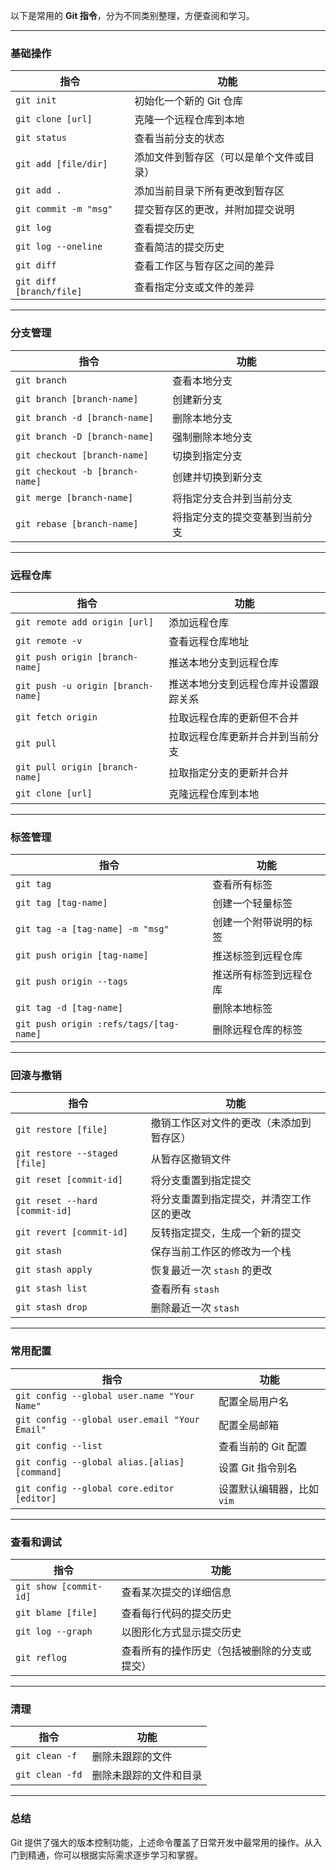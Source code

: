 以下是常用的 **Git 指令**，分为不同类别整理，方便查阅和学习。

---

### **基础操作**

| 指令                     | 功能                                     |
| ------------------------ | ---------------------------------------- |
| `git init`               | 初始化一个新的 Git 仓库                  |
| `git clone [url]`        | 克隆一个远程仓库到本地                   |
| `git status`             | 查看当前分支的状态                       |
| `git add [file/dir]`     | 添加文件到暂存区（可以是单个文件或目录） |
| `git add .`              | 添加当前目录下所有更改到暂存区           |
| `git commit -m "msg"`    | 提交暂存区的更改，并附加提交说明         |
| `git log`                | 查看提交历史                             |
| `git log --oneline`      | 查看简洁的提交历史                       |
| `git diff`               | 查看工作区与暂存区之间的差异             |
| `git diff [branch/file]` | 查看指定分支或文件的差异                 |

---

### **分支管理**

| 指令                            | 功能                           |
| ------------------------------- | ------------------------------ |
| `git branch`                    | 查看本地分支                   |
| `git branch [branch-name]`      | 创建新分支                     |
| `git branch -d [branch-name]`   | 删除本地分支                   |
| `git branch -D [branch-name]`   | 强制删除本地分支               |
| `git checkout [branch-name]`    | 切换到指定分支                 |
| `git checkout -b [branch-name]` | 创建并切换到新分支             |
| `git merge [branch-name]`       | 将指定分支合并到当前分支       |
| `git rebase [branch-name]`      | 将指定分支的提交变基到当前分支 |

---

### **远程仓库**

| 指令                               | 功能                                 |
| ---------------------------------- | ------------------------------------ |
| `git remote add origin [url]`      | 添加远程仓库                         |
| `git remote -v`                    | 查看远程仓库地址                     |
| `git push origin [branch-name]`    | 推送本地分支到远程仓库               |
| `git push -u origin [branch-name]` | 推送本地分支到远程仓库并设置跟踪关系 |
| `git fetch origin`                 | 拉取远程仓库的更新但不合并           |
| `git pull`                         | 拉取远程仓库更新并合并到当前分支     |
| `git pull origin [branch-name]`    | 拉取指定分支的更新并合并             |
| `git clone [url]`                  | 克隆远程仓库到本地                   |

---

### **标签管理**

| 指令                                    | 功能                   |
| --------------------------------------- | ---------------------- |
| `git tag`                               | 查看所有标签           |
| `git tag [tag-name]`                    | 创建一个轻量标签       |
| `git tag -a [tag-name] -m "msg"`        | 创建一个附带说明的标签 |
| `git push origin [tag-name]`            | 推送标签到远程仓库     |
| `git push origin --tags`                | 推送所有标签到远程仓库 |
| `git tag -d [tag-name]`                 | 删除本地标签           |
| `git push origin :refs/tags/[tag-name]` | 删除远程仓库的标签     |

---

### **回滚与撤销**

| 指令                           | 功能                                     |
| ------------------------------ | ---------------------------------------- |
| `git restore [file]`           | 撤销工作区对文件的更改（未添加到暂存区） |
| `git restore --staged [file]`  | 从暂存区撤销文件                         |
| `git reset [commit-id]`        | 将分支重置到指定提交                     |
| `git reset --hard [commit-id]` | 将分支重置到指定提交，并清空工作区的更改 |
| `git revert [commit-id]`       | 反转指定提交，生成一个新的提交           |
| `git stash`                    | 保存当前工作区的修改为一个栈             |
| `git stash apply`              | 恢复最近一次 `stash` 的更改              |
| `git stash list`               | 查看所有 `stash`                         |
| `git stash drop`               | 删除最近一次 `stash`                     |

---

### **常用配置**

| 指令                                          | 功能                       |
| --------------------------------------------- | -------------------------- |
| `git config --global user.name "Your Name"`   | 配置全局用户名             |
| `git config --global user.email "Your Email"` | 配置全局邮箱               |
| `git config --list`                           | 查看当前的 Git 配置        |
| `git config --global alias.[alias] [command]` | 设置 Git 指令别名          |
| `git config --global core.editor [editor]`    | 设置默认编辑器，比如 `vim` |

---

### **查看和调试**

| 指令                   | 功能                                         |
| ---------------------- | -------------------------------------------- |
| `git show [commit-id]` | 查看某次提交的详细信息                       |
| `git blame [file]`     | 查看每行代码的提交历史                       |
| `git log --graph`      | 以图形化方式显示提交历史                     |
| `git reflog`           | 查看所有的操作历史（包括被删除的分支或提交） |

---

### **清理**

| 指令            | 功能                   |
| --------------- | ---------------------- |
| `git clean -f`  | 删除未跟踪的文件       |
| `git clean -fd` | 删除未跟踪的文件和目录 |

---

### **总结**

Git 提供了强大的版本控制功能，上述命令覆盖了日常开发中最常用的操作。从入门到精通，你可以根据实际需求逐步学习和掌握。
